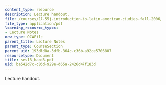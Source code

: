 ```yaml
---
content_type: resource
description: Lecture handout.
file: /courses/17-55j-introduction-to-latin-american-studies-fall-2006/ba542d7cc83d929ed65a2426d47f183d_ses13_hand3.pdf
file_type: application/pdf
learning_resource_types:
- Lecture Notes
ocw_type: OCWFile
parent_title: Lecture Notes
parent_type: CourseSection
parent_uid: 193dfd8a-3dfb-364c-c36b-a92ce5706807
resourcetype: Document
title: ses13_hand3.pdf
uid: ba542d7c-c83d-929e-d65a-2426d47f183d
---
```

Lecture handout.

